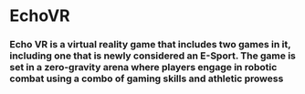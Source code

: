 # EchoVR
### Echo VR is a virtual reality game that includes two games in it, including one that is newly considered an E-Sport. The game is set in a zero-gravity arena where players engage in robotic combat using a combo of gaming skills and athletic prowess
